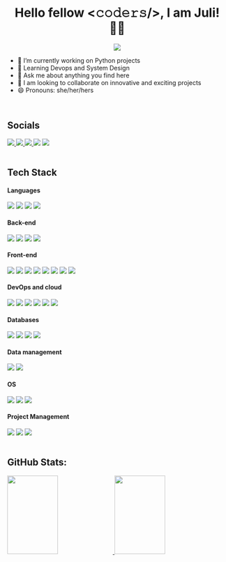  <p align="center">
  <h1 align="center">Hello fellow <𝚌𝚘𝚍𝚎𝚛𝚜/>, I am Juli! 👋🏾</h1>
</p>

 <p align="center">
    <img src="https://readme-typing-svg.demolab.com/?lines=Full-Stack+Developer;Wizard+of+the+digital+realm!;Woman+who+loves+coding!&font=Fira%20Code&center=true&width=440&height=45&color=f75c7e&vCenter=true&pause=1000&size=24"/></a>
</p>

- 🔭 I’m currently working on Python projects
- 🌱 Learning Devops and System Design
- 💬 Ask me about anything you find here
- 👯 I am looking to collaborate on innovative and exciting projects
- 😄 Pronouns: she/her/hers

<br>

## Socials

<div> 
  <a href="https://github.com/julianazacharias" target="_blank"><img src="https://img.shields.io/badge/GitHub-181717.svg?style=for-the-badge&logo=GitHub&logoColor=white" target="_blank">
  <a href="" target="_blank"><img src="https://img.shields.io/badge/GitHub%20Pages-222222.svg?style=for-the-badge&logo=GitHub-Pages&logoColor=white" target="_blank">
  <a href="https://www.linkedin.com/in/juliana-z-a51a0111b/" target="_blank"><img src="https://img.shields.io/badge/-LinkedIn-%230077B5?style=for-the-badge&logo=linkedin&logoColor=white" target="_blank">
  <a href="https://julianazacharias.hashnode.dev/" target="_blank"><img src="https://img.shields.io/badge/Hashnode-2962FF?style=for-the-badge&logo=hashnode&logoColor=white"></a>
  <a href="https://hackernoon.com/u/julianazacharias" target="_blank"><img src="https://img.shields.io/badge/Hacker%20Noon-00FE00.svg?style=for-the-badge&logo=Hacker-Noon&logoColor=white"></a>
<div>

<br>
   
## Tech Stack

  <div> 
   <h4>Languages</h4>
   <div>   
    <a><img src="https://img.shields.io/badge/Python-3776AB.svg?style=for-the-badge&logo=Python&logoColor=white" target="_blank">
    <a><img src="https://img.shields.io/badge/JavaScript-F7DF1E.svg?style=for-the-badge&logo=JavaScript&logoColor=black" target="_blank">
    <a><img src="https://img.shields.io/badge/TypeScript-3178C6.svg?style=for-the-badge&logo=TypeScript&logoColor=white" target="_blank">
    <a><img src="https://img.shields.io/badge/C%20Sharp-239120.svg?style=for-the-badge&logo=C-Sharp&logoColor=white" target="_blank">
   </div>
   <h4>Back-end</h4>
   <div>   
    <a><img src="https://img.shields.io/badge/Flask-000000.svg?style=for-the-badge&logo=Flask&logoColor=white" target="_blank">
    <a><img src="https://img.shields.io/badge/FastAPI-009688.svg?style=for-the-badge&logo=FastAPI&logoColor=white">
    <a><img src="https://img.shields.io/badge/.NET-512BD4.svg?style=for-the-badge&logo=dotnet&logoColor=white" target="_blank">
    <a><img src="https://img.shields.io/badge/Node.js-5FA04E.svg?style=for-the-badge&logo=nodedotjs&logoColor=white" target="_blank">
   </div>
    <h4>Front-end</h4>
   <div>
    <a><img src="https://img.shields.io/badge/HTML5-E34F26.svg?style=for-the-badge&logo=HTML5&logoColor=white" target="_blank">
    <a><img src="https://img.shields.io/badge/CSS3-1572B6.svg?style=for-the-badge&logo=CSS3&logoColor=white" target="_blank">
    <a><img src="https://img.shields.io/badge/Sass-CC6699.svg?style=for-the-badge&logo=Sass&logoColor=white" target="_blank">    
    <a><img src="https://img.shields.io/badge/Bootstrap-7952B3.svg?style=for-the-badge&logo=Bootstrap&logoColor=white" target="_blank">
    <a><img src="https://img.shields.io/badge/Tailwind%20CSS-06B6D4.svg?style=for-the-badge&logo=Tailwind-CSS&logoColor=white">
    <a><img src="https://img.shields.io/badge/React-61DAFB.svg?style=for-the-badge&logo=React&logoColor=black" target="_blank">
    <a><img src="https://img.shields.io/badge/Next.js-000000.svg?style=for-the-badge&logo=nextdotjs&logoColor=white">
    <a><img src="https://img.shields.io/badge/Angular-DD0031.svg?style=for-the-badge&logo=Angular&logoColor=white" target="_blank">
   </div>
    <h4>DevOps and cloud</h4>
   <div>
    <a><img src="https://img.shields.io/badge/Git-F05032.svg?style=for-the-badge&logo=Git&logoColor=white" target="_blank">
    <a><img src="https://img.shields.io/badge/GitLab-FC6D26.svg?style=for-the-badge&logo=GitLab&logoColor=white" target="_blank">
    <a><img src="https://img.shields.io/badge/Docker-2496ED.svg?style=for-the-badge&logo=Docker&logoColor=white" target="_blank">
    <a><img src="https://img.shields.io/badge/Kubernetes-326CE5.svg?style=for-the-badge&logo=Kubernetes&logoColor=white" target="_blank">
    <a><img src="https://img.shields.io/badge/Google%20Cloud-4285F4.svg?style=for-the-badge&logo=Google-Cloud&logoColor=white" target="_blank">
    <a><img src="https://img.shields.io/badge/Amazon%20AWS-232F3E.svg?style=for-the-badge&logo=Amazon-AWS&logoColor=white" target="_blank">
   </div>
    <h4>Databases</h4>
   <div>
    <a><img src="https://img.shields.io/badge/PostgreSQL-4169E1.svg?style=for-the-badge&logo=PostgreSQL&logoColor=white" target="_blank">
    <a><img src="https://img.shields.io/badge/Microsoft%20SQL%20Server-CC2927.svg?style=for-the-badge&logo=Microsoft-SQL-Server&logoColor=white" target="_blank">
    <a><img src="https://img.shields.io/badge/MongoDB-47A248.svg?style=for-the-badge&logo=MongoDB&logoColor=white"> 
     <a><img src="https://img.shields.io/badge/Redis-DC382D.svg?style=for-the-badge&logo=Redis&logoColor=white" target="_blank"> 
   </div>
    <h4>Data management</h4>
   <div>
    <a><img src="https://img.shields.io/badge/NumPy-013243.svg?style=for-the-badge&logo=NumPy&logoColor=white" target="_blank">
    <a><img src="https://img.shields.io/badge/pandas-150458.svg?style=for-the-badge&logo=pandas&logoColor=white" target="_blank">
   </div>
    <h4>OS</h4>
   <div>
    <a><img src="https://img.shields.io/badge/Ubuntu-E95420.svg?style=for-the-badge&logo=Ubuntu&logoColor=white" target="_blank">
    <a><img src="https://img.shields.io/badge/Linux-FCC624.svg?style=for-the-badge&logo=Linux&logoColor=black" target="_blank">
    <a><img src="https://img.shields.io/badge/Windows-0078D4.svg?style=for-the-badge&logo=Windows&logoColor=white" target="_blank">
   </div>
    <h4>Project Management</h4>
   <div>
     <a><img src="https://img.shields.io/badge/Jira-0052CC.svg?style=for-the-badge&logo=Jira&logoColor=white" target="_blank">
     <a><img src="https://img.shields.io/badge/Miro-050038.svg?style=for-the-badge&logo=Miro&logoColor=white">
     <a><img src="https://img.shields.io/badge/Trello-0052CC.svg?style=for-the-badge&logo=Trello&logoColor=white">
   </div>
   <div>
    
   </div>
  <div>

  <br>

## GitHub Stats:

<div align="rigth">
  <a href="https://github.com/julianazacharias">
  <img width="48%" height="180em" src="https://github-readme-stats.vercel.app/api?username=julianazacharias&hide=stars,prs,issues,contribs&theme=nightowl&include_all_commits=true&count_private=true"/>
  <img width="48%" height="180em" src="https://github-readme-stats.vercel.app/api/top-langs/?username=julianazacharias&layout=compact&&hide_progress=true&theme=nightowl"/>
</div>


